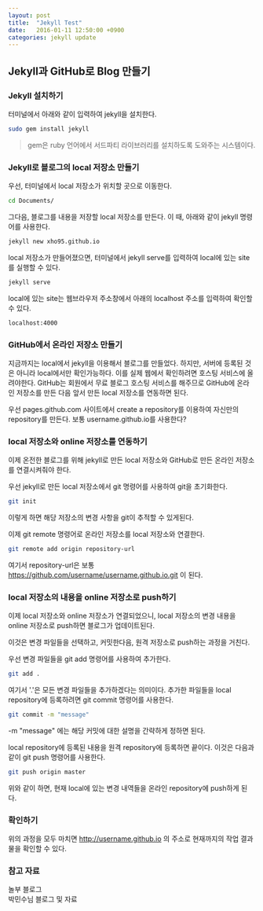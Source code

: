 ```yaml
---
layout: post
title:  "Jekyll Test"
date:   2016-01-11 12:50:00 +0900
categories: jekyll update
---
```


## Jekyll과 GitHub로 Blog 만들기

### Jekyll 설치하기

터미널에서 아래와 같이 입력하여 jekyll을 설치한다.

```sh
sudo gem install jekyll
```

> gem은 ruby 언어에서 서드파티 라이브러리를 설치하도록 도와주는 시스템이다.

### Jekyll로 블로그의 local 저장소 만들기

우선, 터미널에서 local 저장소가 위치할 곳으로 이동한다.

```sh
cd Documents/
```

그다음, 블로그를 내용을 저장할 local 저장소를 만든다. 이 때, 아래와 같이 jekyll 명령어를 사용한다.

```sh
jekyll new xho95.github.io
```

local 저장소가 만들어졌으면, 터미널에서 jekyll serve를 입력하여 local에 있는 site를 실행할 수 있다.

```sh
jekyll serve
```

local에 있는 site는 웹브라우저 주소창에서 아래의 localhost 주소를 입력하여 확인할 수 있다.

```sh
localhost:4000
```

### GitHub에서 온라인 저장소 만들기

지금까지는 local에서 jekyll을 이용해서 블로그를 만들었다. 하지만, 서버에 등록된 것은 아니라 local에서만 확인가능하다. 이를 실제 웹에서 확인하려면 호스팅 서비스에 올려야한다. GitHub는 회원에서 무료 블로그 호스팅 서비스를 해주므로 GitHub에 온라인 저장소를 만든 다음 앞서 만든 local 저장소를 연동하면 된다.

우선 pages.github.com 사이트에서 create a repository를 이용하여 자신만의 repository를 만든다. 보통 username.github.io를 사용한다?

### local 저장소와 online 저장소를 연동하기

이제 온전한 블로그를 위해 jekyll로 만든 local 저장소와 GitHub로 만든 온라인 저장소를 연결시켜줘야 한다.

우선 jekyll로 만든 local 저장소에서 git 명령어를 사용하여 git을 초기화한다.

```sh
git init
```

이렇게 하면 해당 저장소의 변경 사항을 git이 추적할 수 있게된다.

이제 git remote 명령어로 온라인 저장소를 local 저장소와 연결한다.

```sh
git remote add origin repository-url
```

여기서 repository-url은 보통 https://github.com/username/username.github.io.git 이 된다.

### local 저장소의 내용을 online 저장소로 push하기

이제 local 저장소와 online 저장소가 연결되었으니, local 저장소의 변경 내용을 online 저장소로 push하면 블로그가 업데이트된다.

이것은 변경 파일들을 선택하고, 커밋한다음, 원격 저장소로 push하는 과정을 거친다.

우선 변경 파일들을 git add 명령어를 사용하여 추가한다.

```sh
git add .
```

여기서 '.'은 모든 변경 파일들을 추가하겠다는 의미이다. 추가한 파일들을 local repository에 등록하려면 git commit 명령어를 사용한다.

```sh
git commit -m "message"
```

-m "message" 에는 해당 커밋에 대한 설명을 간략하게 정하면 된다.

local repository에 등록된 내용을 원격 repository에 등록하면 끝이다. 이것은 다음과 같이 git push 명령어를 사용한다.

```sh
git push origin master
```

위와 같이 하면, 현재 local에 있는 변경 내역들을 온라인 repository에 push하게 된다.

### 확인하기

위의 과정을 모두 마치면 http://username.github.io 의 주소로 현재까지의 작업 결과물을 확인할 수 있다.

### 참고 자료

놀부 블로그  
박민수님 블로그 및 자료
